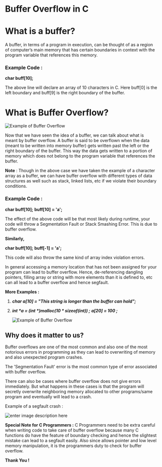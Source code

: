 # Buffer Overflow in C

# What is a buffer?
A buffer, in terms of a program in execution, can be thought of as a region of computer’s main memory that has certain boundaries in context with the program variable that references this memory.
### Example Code :
**char buff[10];**

The above line will declare an array of 10 characters in C. Here buff[0] is the left boundary and buff[9] is the right boundary of the buffer. 

# What is Buffer Overflow?
![Example of Buffer Overflow](https://developer.apple.com/library/archive/documentation/Security/Conceptual/SecureCodingGuide/Art/stringcopy.gif)

Now that we have seen the idea of a buffer, we can talk about what is meant by buffer overflow.
A buffer is said to be overflown when the data (meant to be written into memory buffer) gets written past the left or the right boundary of the buffer. This way the data gets written to a portion of memory which does not belong to the program variable that references the buffer.

**Note** : Though in the above case we have taken the example of a character array as a buffer, we can have buffer overflow with different types of data structures as well such as stack, linked lists, etc if we violate their boundary conditions. 

### Example Code :
**char buff[10];**
**buff[10] = 'a';** 

The effect of the above code will be that most likely during runtime, your code will throw a Segmentation Fault or Stack Smashing Error.
This is due to buffer overflow.

**Similarly,**

**char buff[10];**
**buff[-1] = 'a';** 

This code will also throw the same kind of array index violation errors.

In general accessing a memory location that has not been assigned for your program can lead to buffer overflow.
Hence, de-referencing dangling pointers, filling array or string with more elements than it is defined to, etc can all lead to a buffer overflow and hence segfault.

**More Examples :**
1. ***char a[10] = "This string is longer than the buffer can hold";***

2. ***int \*a = (int \*)malloc(10 \* sizeof(int)) ;*** 
	***a[20] = 100 ;*** 
	
	![Example of Buffer Overflow](http://www.cs.fsu.edu/~baker/opsys/notes/graphics/bufferoverflow2.gif)
## Why does it matter to us?

Buffer overflows are one of the most common and also one of the most notorious errors in programming as they can lead to overwriting of memory and also unexpected program crashes.

The 'Segmentation Fault' error is the most common type of error associated with buffer overflow.

There can also be cases where buffer overflow does not give errors immediately. But what happens in these cases is that the program will secretly overwrite neighboring memory allocated to other programs/same program and eventually will lead to a crash.

Example of a segfault crash :<br>

![enter image description here](https://qph.fs.quoracdn.net/main-qimg-669ba1b3d021390ed98c70ed29e71d62.webp)

**Special Note for C Programmers :**
C Programmers need to be extra careful when writing code to take care of buffer overflow because many C functions do have the feature of boundary checking and hence the slightest mistake can lead to a segfault easily.
Also since allows pointer and low level memory manipulation, it is the programmers duty to check for buffer overflow.

**Thank You !**



